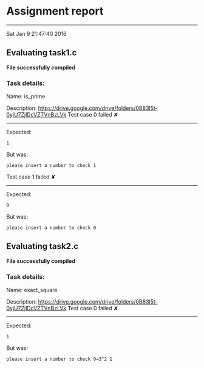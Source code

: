 # Assignment report
---
Sat Jan  9 21:47:40 2016

## Evaluating task1.c

**File successfully compiled**

### Task details:

Name: is_prime

Description: https://drive.google.com/drive/folders/0B83l5t-0yjU7ZjlDcVZTVnBzLVk
Test case 0 failed ✘ 

---
Expected:
```
1
```
But was:
```
please insert a number to check 1
```
Test case 1 failed ✘ 

---
Expected:
```
0
```
But was:
```
please insert a number to check 0
```
## Evaluating task2.c

**File successfully compiled**

### Task details:

Name: exact_square

Description: https://drive.google.com/drive/folders/0B83l5t-0yjU7ZjlDcVZTVnBzLVk
Test case 0 failed ✘ 

---
Expected:
```
1
```
But was:
```
please insert a number to check 9=3^2 1
```
